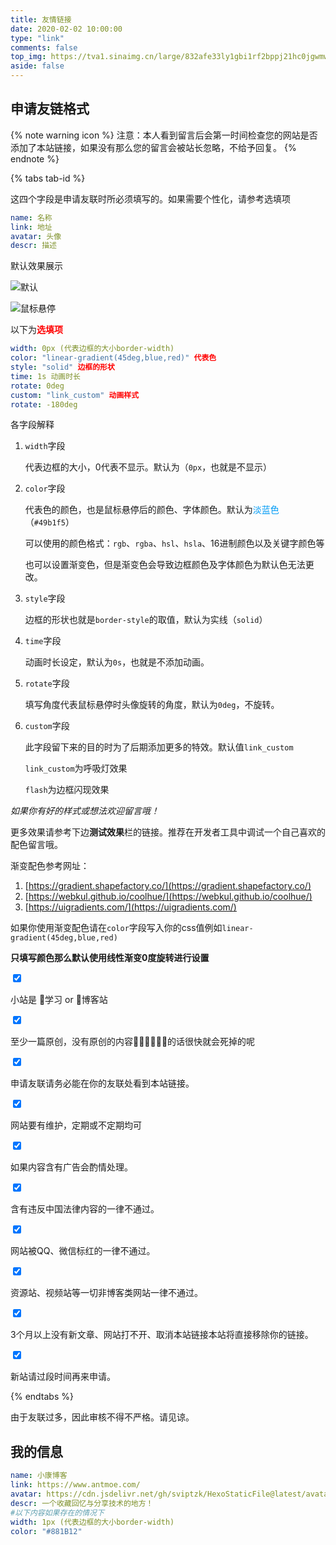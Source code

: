 ```yaml
---
title: 友情链接
date: 2020-02-02 10:00:00
type: "link"
comments: false
top_img: https://tva1.sinaimg.cn/large/832afe33ly1gbi1rf2bppj21hc0jgwmw.jpg
aside: false
---
```


## 申请友链格式

{% note warning icon %}
注意：本人看到留言后会第一时间检查您的网站是否添加了本站链接，如果没有那么您的留言会被站长忽略，不给予回复。
{% endnote %}

{% tabs tab-id %}

<!-- tab 申请友联必填项 -->

这四个字段是申请友联时所必须填写的。如果需要个性化，请参考选填项

```yaml
name: 名称
link: 地址
avatar: 头像
descr: 描述
```

默认效果展示

![默认](https://cdn.jsdelivr.net/gh/blogimg/HexoStaticFile1/imgbed/2020/03/19/20200319104204.png)

![鼠标悬停](https://cdn.jsdelivr.net/gh/blogimg/HexoStaticFile1/imgbed/2020/03/19/20200319104227.png)

<!-- endtab -->

<!-- tab 友联选填项 -->

以下为<font color=red>**选填项**</font>

```yaml
width: 0px (代表边框的大小border-width)
color: "linear-gradient(45deg,blue,red)" 代表色
style: "solid" 边框的形状
time: 1s 动画时长
rotate: 0deg
custom: "link_custom" 动画样式
rotate: -180deg
```

<div class="hide-toggle"><div class="hide-button toggle-title" style=""><i class="fa fa-caret-right fa-fw"></i><span>各字段解释</span></div><div class="hide-content">

1. `width`字段

   代表边框的大小，0代表不显示。默认为（`0px`，也就是不显示）

2. `color`字段

   代表色的颜色，也是鼠标悬停后的颜色、字体颜色。默认为<font color="\#49b1f5">淡蓝色</font>（`#49b1f5`）

   可以使用的颜色格式：`rgb`、`rgba`、`hsl`、`hsla`、16进制颜色以及关键字颜色等

   也可以设置渐变色，但是渐变色会导致边框颜色及字体颜色为默认色无法更改。

3. `style`字段

   边框的形状也就是`border-style`的取值，默认为实线（`solid`）

4. `time`字段

   动画时长设定，默认为`0s`，也就是不添加动画。

5. `rotate`字段

   填写角度代表鼠标悬停时头像旋转的角度，默认为`0deg`，不旋转。

6. `custom`字段

   此字段留下来的目的时为了后期添加更多的特效。默认值`link_custom`

   `link_custom`为呼吸灯效果

   `flash`为边框闪现效果

*如果你有好的样式或想法欢迎留言哦！*

更多效果请参考下边**测试效果**栏的链接。推荐在开发者工具中调试一个自己喜欢的配色留言哦。

渐变配色参考网址：

1. [https://gradient.shapefactory.co/](https://gradient.shapefactory.co/)
2. [https://webkul.github.io/coolhue/](https://webkul.github.io/coolhue/)
3. [https://uigradients.com/](https://uigradients.com/)

如果你使用渐变配色请在`color`字段写入你的css值例如`linear-gradient(45deg,blue,red)`

**只填写颜色那么默认使用线性渐变0度旋转进行设置**

</div></div>

<!-- endtab -->

<!-- tab 友联须知 -->

<div class="checkbox green checked"><input type="checkbox" checked><p>小站是 🍤学习 or 🍥博客站</p></div>

<div class="checkbox green checked"><input type="checkbox" checked><p>至少一篇原创，没有原创的内容📔📕📗📘📙📓的话很快就会死掉的呢  </p></div>

<div class="checkbox minus yellow checked"><input type="checkbox" checked><p>申请友联请务必能在你的友联处看到本站链接。</p></div>

<div class="checkbox minus yellow checked"><input type="checkbox" checked><p>网站要有维护，定期或不定期均可</p></div>

<div class="checkbox minus yellow checked"><input type="checkbox" checked><p>如果内容含有广告会酌情处理。</p></div>

<div class="checkbox times red checked"><input type="checkbox" checked><p>含有违反中国法律内容的一律不通过。</p></div>

<div class="checkbox times red checked"><input type="checkbox" checked><p>网站被QQ、微信标红的一律不通过。</p></div>

<div class="checkbox times red checked"><input type="checkbox" checked><p>资源站、视频站等一切非博客类网站一律不通过。</p></div>

<div class="checkbox times red checked"><input type="checkbox" checked><p>3个月以上没有新文章、网站打不开、取消本站链接本站将直接移除你的链接。</p></div>

<div class="checkbox times red checked"><input type="checkbox" checked><p>新站请过段时间再来申请。</p></div>



<!-- endtab -->

{% endtabs %}

<div class="note danger icon">
    <p>由于友联过多，因此审核不得不严格。请见谅。</p>
</div>

## 我的信息

```yaml
name: 小康博客
link: https://www.antmoe.com/
avatar: https://cdn.jsdelivr.net/gh/sviptzk/HexoStaticFile@latest/avatar.jpg
descr: 一个收藏回忆与分享技术的地方！
#以下内容如果存在的情况下
width: 1px (代表边框的大小border-width)
color: "#881B12" 
```

